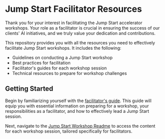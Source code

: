 # Jump Start Facilitator Resources

Thank you for your interest in facilitating the Jump Start accelerator workshops. Your role as a facilitator is crucial in ensuring the success of our clients' AI initiatives, and we truly value your dedication and contributions.

This repository provides you with all the resources you need to effectively facilitate Jump Start workshops. It includes the following:

- Guidelines on conducting a Jump Start workshop
- Best practices for facilitation
- Facilitator's guides for each workshop session
- Technical resources to prepare for workshop challenges

## Getting Started

Begin by familiarizing yourself with the [facilitator's guide](./facilitator-guide/README.md). This guide will equip you with essential information on preparing for a workshop, your responsibilities as a facilitator, and how to effectively lead a Jump Start session.

Next, navigate to the [Jump Start Workshop Readme](./workshop-guides/README.md) to access the content for each workshop session, tailored specifically for facilitators.
